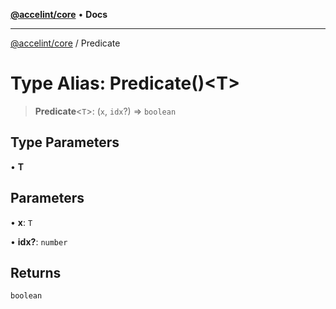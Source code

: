 [**@accelint/core**](../README.md) • **Docs**

***

[@accelint/core](../README.md) / Predicate

# Type Alias: Predicate()\<T\>

> **Predicate**\<`T`\>: (`x`, `idx`?) => `boolean`

## Type Parameters

• **T**

## Parameters

• **x**: `T`

• **idx?**: `number`

## Returns

`boolean`
